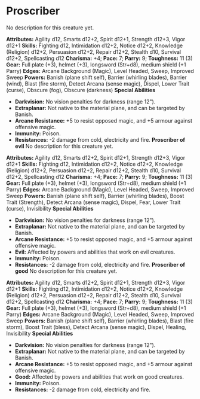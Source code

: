 # Proscriber

No description for this creature yet.

**Attributes:** Agility d12, Smarts d12+2, Spirit d12+1, Strength d12+3,
Vigor d12+1
**Skills:** Fighting d12, Intimidation d12+2, Notice d12+2, Knowledge
(Religion) d12+2, Persuasion d12+2, Repair d12+2, Stealth d10, Survival
d12+2, Spellcasting d12
**Charisma:** +4; **Pace:** 7; **Parry:** 9; **Toughness:** 11 (3)
**Gear:** Full plate (+3), helmet (+3), longsword (Str+d8), medium
shield (+1 Parry)
**Edges:** Arcane Background (Magic), Level Headed, Sweep, Improved
Sweep
**Powers:** Banish (plane shift self), Barrier (whirling blades),
Barrier (wind), Blast (fire storm), Detect Arcana (sense magic), Dispel,
Lower Trait (curse), Obscure (fog), Obscure (darkness)
**Special Abilities**

- **Darkvision:** No vision penalties for darkness (range 12").
- **Extraplanar:** Not native to the material plane, and can be targeted
by Banish.
- **Arcane Resistance:** +5 to resist opposed magic, and +5 armour
against offensive magic.
- **Immunity:** Poison.
- **Resistances:** -2 damage from cold, electricity and fire.
**Proscriber of evil**
No description for this creature yet.

**Attributes:** Agility d12, Smarts d12+2, Spirit d12+1, Strength d12+3,
Vigor d12+1
**Skills:** Fighting d12, Intimidation d12+2, Notice d12+2, Knowledge
(Religion) d12+2, Persuasion d12+2, Repair d12+2, Stealth d10, Survival
d12+2, Spellcasting d12
**Charisma:** +4; **Pace:** 7; **Parry:** 9; **Toughness:** 11 (3)
**Gear:** Full plate (+3), helmet (+3), longsword (Str+d8), medium
shield (+1 Parry)
**Edges:** Arcane Background (Magic), Level Headed, Sweep, Improved
Sweep
**Powers:** Banish (plane shift self), Barrier (whirling blades), Boost
Trait (Strength), Detect Arcana (sense magic), Dispel, Fear, Lower Trait
(curse), Invisibility
**Special Abilities**

- **Darkvision:** No vision penalties for darkness (range 12").
- **Extraplanar:** Not native to the material plane, and can be targeted
by Banish.
- **Arcane Resistance:** +5 to resist opposed magic, and +5 armour
against offensive magic.
- **Evil:** Affected by powers and abilities that work on evil
creatures.
- **Immunity:** Poison.
- **Resistances:** -2 damage from cold, electricity and fire.
**Proscriber of good**
No description for this creature yet.

**Attributes:** Agility d12, Smarts d12+2, Spirit d12+1, Strength d12+3,
Vigor d12+1
**Skills:** Fighting d12, Intimidation d12+2, Notice d12+2, Knowledge
(Religion) d12+2, Persuasion d12+2, Repair d12+2, Stealth d10, Survival
d12+2, Spellcasting d12
**Charisma:** +4; **Pace:** 7; **Parry:** 9; **Toughness:** 11 (3)
**Gear:** Full plate (+3), helmet (+3), longsword (Str+d8), medium
shield (+1 Parry)
**Edges:** Arcane Background (Magic), Level Headed, Sweep, Improved
Sweep
**Powers:** Banish (plane shift self), Barrier (whirling blades), Blast
(fire storm), Boost Trait (bless), Detect Arcana (sense magic), Dispel,
Healing, Invisibility
**Special Abilities**

- **Darkvision:** No vision penalties for darkness (range 12").
- **Extraplanar:** Not native to the material plane, and can be targeted
by Banish.
- **Arcane Resistance:** +5 to resist opposed magic, and +5 armour
against offensive magic.
- **Good:** Affected by powers and abilities that work on good
creatures.
- **Immunity:** Poison.
- **Resistances:** -2 damage from cold, electricity and fire.
